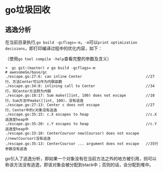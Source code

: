 # go垃圾回收

## 逃逸分析

在当前目录执行,`go build -gcflags=-m`，`-m`可以`print optimization decisions`，即打印编译过程中的优化内容，如下：

（使用`go tool compile -help`查看完整的参数及含义）

```
➜  gc git:(master) ✗ go build -gcflags=-m
# awesomeGo/base/gc
./escape.go:27:6: can inline Center                             //27行，方法Center可以作为内联函数
./escape.go:34:8: inlining call to Center                       //34行，将Center方法转为内联
./escape.go:10:17: Sum make([]int, 100) does not escape         //10行，Sum方法中make([]int, 100)，没有逃逸
./escape.go:27:13: Center c does not escape                     //27行，Center中的c对象没有逃逸
./escape.go:35:15: c.X escapes to heap                          //c.X逃逸至heap中
./escape.go:35:20: c.Y escapes to heap                          //c.Y逃逸至heap中
./escape.go:33:10: CenterCoursor new(Coursor) does not escape   //new(Coursor)没有逃逸
./escape.go:35:13: CenterCoursor ... argument does not escape   //35行参数没有逃逸
```

go引入了逃逸分析，即如果一个对象没有在当前方法之外的地方被引用，则可以称该方法没有逃逸，即该对象会被分配到stack中；否则的话，会分配到堆中。